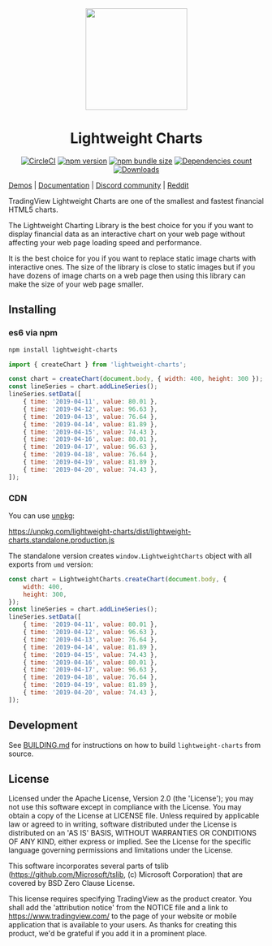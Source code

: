 <!-- markdownlint-disable no-inline-html first-line-h1 -->

<div align='center'>
  <a href='https://www.tradingview.com/lightweight-charts/' target='_blank'>
    <img width='200' src='https://github.com/tradingview/lightweight-charts/raw/master/.github/logo.svg?sanitize=true'>
  </a>

  <h1>Lightweight Charts</h1>

[![CircleCI][ci-img]][ci-link]
[![npm version][npm-version-img]][npm-link]
[![npm bundle size][bundle-size-img]][bundle-size-link]
[![Dependencies count][deps-count-img]][bundle-size-link]
[![Downloads][npm-downloads-img]][npm-link]

</div>

<!-- markdownlint-enable no-inline-html -->

[Demos][demo-url] | [Documentation](https://tradingview.github.io/lightweight-charts/) | [Discord community](https://discord.gg/UC7cGkvn4U) | [Reddit](https://www.reddit.com/r/TradingView/)

TradingView Lightweight Charts are one of the smallest and fastest financial HTML5 charts.

The Lightweight Charting Library is the best choice for you if you want to display financial data as an interactive chart on your web page without affecting your web page loading speed and performance.

It is the best choice for you if you want to replace static image charts with interactive ones.
The size of the library is close to static images but if you have dozens of image charts on a web page then using this library can make the size of your web page smaller.

## Installing

### es6 via npm

```bash
npm install lightweight-charts
```

```js
import { createChart } from 'lightweight-charts';

const chart = createChart(document.body, { width: 400, height: 300 });
const lineSeries = chart.addLineSeries();
lineSeries.setData([
	{ time: '2019-04-11', value: 80.01 },
	{ time: '2019-04-12', value: 96.63 },
	{ time: '2019-04-13', value: 76.64 },
	{ time: '2019-04-14', value: 81.89 },
	{ time: '2019-04-15', value: 74.43 },
	{ time: '2019-04-16', value: 80.01 },
	{ time: '2019-04-17', value: 96.63 },
	{ time: '2019-04-18', value: 76.64 },
	{ time: '2019-04-19', value: 81.89 },
	{ time: '2019-04-20', value: 74.43 },
]);
```

### CDN

You can use [unpkg](https://unpkg.com/):

<https://unpkg.com/lightweight-charts/dist/lightweight-charts.standalone.production.js>

The standalone version creates `window.LightweightCharts` object with all exports from `umd` version:

```js
const chart = LightweightCharts.createChart(document.body, {
	width: 400,
	height: 300,
});
const lineSeries = chart.addLineSeries();
lineSeries.setData([
	{ time: '2019-04-11', value: 80.01 },
	{ time: '2019-04-12', value: 96.63 },
	{ time: '2019-04-13', value: 76.64 },
	{ time: '2019-04-14', value: 81.89 },
	{ time: '2019-04-15', value: 74.43 },
	{ time: '2019-04-16', value: 80.01 },
	{ time: '2019-04-17', value: 96.63 },
	{ time: '2019-04-18', value: 76.64 },
	{ time: '2019-04-19', value: 81.89 },
	{ time: '2019-04-20', value: 74.43 },
]);
```

## Development

See [BUILDING.md](./BUILDING.md) for instructions on how to build `lightweight-charts` from source.

## License

Licensed under the Apache License, Version 2.0 (the 'License'); you may not use this software except in compliance with the License.
You may obtain a copy of the License at LICENSE file.
Unless required by applicable law or agreed to in writing, software distributed under the License is distributed on an 'AS IS' BASIS, WITHOUT WARRANTIES OR CONDITIONS OF ANY KIND, either express or implied. See the License for the specific language governing permissions and limitations under the License.

This software incorporates several parts of tslib (<https://github.com/Microsoft/tslib>, (c) Microsoft Corporation) that are covered by BSD Zero Clause License.

This license requires specifying TradingView as the product creator.
You shall add the 'attribution notice' from the NOTICE file and a link to <https://www.tradingview.com/> to the page of your website or mobile application that is available to your users.
As thanks for creating this product, we'd be grateful if you add it in a prominent place.

[demo-url]: https://www.tradingview.com/lightweight-charts/
[ci-img]: https://img.shields.io/circleci/build/github/tradingview/lightweight-charts.svg
[ci-link]: https://circleci.com/gh/tradingview/lightweight-charts
[npm-version-img]: https://badge.fury.io/js/lightweight-charts.svg
[npm-downloads-img]: https://img.shields.io/npm/dm/lightweight-charts.svg
[npm-link]: https://www.npmjs.com/package/lightweight-charts
[bundle-size-img]: https://badgen.net/bundlephobia/minzip/lightweight-charts
[deps-count-img]: https://img.shields.io/badge/dynamic/json.svg?label=dependecies&color=brightgreen&query=$.dependencyCount&uri=https%3A%2F%2Fbundlephobia.com%2Fapi%2Fsize%3Fpackage%3Dlightweight-charts
[bundle-size-link]: https://bundlephobia.com/result?p=lightweight-charts
